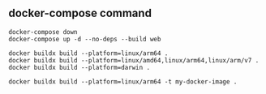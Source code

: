 

## docker-compose command

```
docker-compose down
docker-compose up -d --no-deps --build web
```

```
docker buildx build --platform=linux/arm64 .
docker buildx build --platform=linux/amd64,linux/arm64,linux/arm/v7 .
docker buildx build --platform=darwin .

```

```
docker buildx build --platform=linux/arm64 -t my-docker-image .
```








